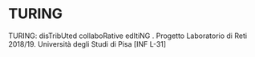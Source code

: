 # TURING
TURING: disTribUted collaboRative edItiNG . Progetto Laboratorio di Reti 2018/19. Università degli Studi di Pisa [INF L-31]
